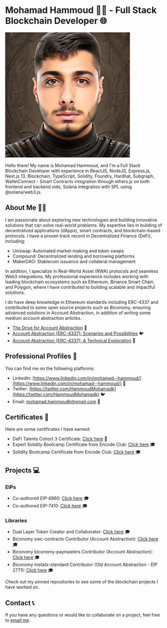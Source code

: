 # Mohamad Hammoud 👨‍💻 - Full Stack Blockchain Developer 🌐

<img src="./image.JPG" alt="Mohamad Hammoud" width="400"/>

Hello there! My name is Mohamad Hammoud, and I'm a Full Stack Blockchain Developer with experience in ReactJS, NodeJS, Express.js, Next.js 13, Blockchain, TypeScript, Solidity, Foundry, Hardhat, Subgraph, WalletConnect - Smart Contracts integration through ethers.js on both frontend and backend side, Solana integration with SPL using @solana/web3.js.

## About Me 🙋‍♂️

I am passionate about exploring new technologies and building innovative solutions that can solve real-world problems. My expertise lies in building of decentralized applications (dApps), smart contracts, and blockchain-based protocols. I have a proven track record in Decentralized Finance (DeFi), including:

- Uniswap: Automated market-making and token swaps
- Compound: Decentralized lending and borrowing platforms
- MakerDAO: Stablecoin issuance and collateral management
  
In addition, I specialize in Real-World Asset (RWA) protocols and seamless Web3 integrations. My professional experience includes working with leading blockchain ecosystems such as Ethereum, Binance Smart Chain, and Polygon, where I have contributed to building scalable and impactful solutions.

I do have deep knowledge in Ethereum standards including ERC-4337 and contributed to some open source projects such as Biconomy, ensuring advanced solutions in Account Abstraction, in addition of writing some medium account abstraction articles.
- [The Drive for Account Abstraction](https://medium.com/@mohamad.hammoudk/the-drive-for-account-abstraction-c44058cbdce0) 👔
- [Account Abstraction (ERC-4337): Scenarios and Possibilities](https://medium.com/@mohamad.hammoudk/account-abstraction-erc-4337-scenarios-and-possibilities-ff8e6dfd9b56) 🐦
- [Account Abstraction (ERC-4337): A Technical Exploration](https://medium.com/solichain/account-abstraction-erc-4337-a-technical-exploration-34d4c9f3f0ab) 📧

## Professional Profiles 🔗

You can find me on the following platforms:

- LinkedIn: [https://www.linkedin.com/in/mohamad--hammoud/](https://www.linkedin.com/in/mohamad--hammoud/) 👔
- Twitter: [https://twitter.com/HammoudMohamadk](https://twitter.com/HammoudMohamadk) 🐦
- Email: [mohamad.hammoudk@gmail.com](mailto:mohamad.hammoudk@gmail.com) 📧

## Certificates 📜

Here are some certificates I have earned:

- DeFi Talents Cohort 3 Certificate: [Click here](https://web3-talents.io/hubfs/DeFi%20Talents%20Cohort%203%20Certificates/Certificate-Mohamad%20Hammoud-DeFi%20Talents-Cohort%203.pdf) 📜
- Expert Solidity Bootcamp Certificate from Encode Club: [Click here](https://dl.openseauserdata.com/cache/originImage/files/3c0a6233ff310441d86eea7d514f62e4.jpg) 🎓
- Solidity Bootcamp Certificate from Encode Club: [Click here](https://dl.openseauserdata.com/cache/originImage/files/3126f2d99e39053d08b5e7c88c0b31ff.jpg) 🎓

## Projects 💻

### EIPs
- Co-authored EIP-6960: [Click here](https://eips.ethereum.org/EIPS/eip-6960) 🎓
- Co-authored EIP-7410: [Click here](https://eips.ethereum.org/EIPS/eip-7410) 🎓

### Libraries

- Dual Layer Token Creator and Collaborator: [Click here](https://www.npmjs.com/package/dual-layer-token) 🎓
- Biconomy swc-contracts Contributor (Account Abstraction): [Click here](https://github.com/bcnmy/scw-contracts/pulls?q=is%3Apr+author%3A%40me+is%3Aclosed) 🎓
- Biconomy biconomy-paymasters Contributor (Account Abstraction): [Click here](https://github.com/bcnmy/biconomy-paymasters/pulls?q=is%3Apr+author%3A%40me+is%3Aclosed) 🎓
- Biconomy metatx-standard Contributor (Old Account Abstraction - EIP 2771): [Click here](https://github.com/bcnmy/metatx-standard/pull/32) 🎓

Check out my pinned repositories to see some of the blockchain projects I have worked on.

## Contact 📞

If you have any questions or would like to collaborate on a project, feel free to <a href="mailto:mohamad.hammoudk@gmail.com">email me</a>.
